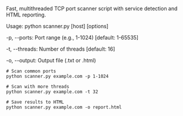 Fast, multithreaded TCP port scanner script with service detection and HTML reporting.


Usage:
python scanner.py [host] [options]

-p, --ports: Port range (e.g., 1-1024) [default: 1-65535]

-t, --threads: Number of threads [default: 16]

-o, --output: Output file (.txt or .html)

```
# Scan common ports
python scanner.py example.com -p 1-1024

# Scan with more threads
python scanner.py example.com -t 32

# Save results to HTML
python scanner.py example.com -o report.html
```
